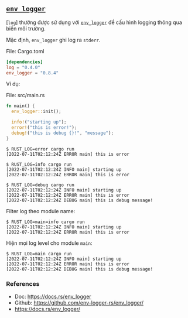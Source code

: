 ## [`env_logger`]

[`log`] thường được sử dụng với [`env_logger`] để cấu hình logging
thông qua biến môi trường.

Mặc định, `env_logger` ghi log ra `stderr`.

File: Cargo.toml

```toml
[dependencies]
log = "0.4.0"
env_logger = "0.8.4"
```

Ví dụ:

File: src/main.rs

```rust
fn main() {
  env_logger::init();

  info!("starting up");
  error!("this is error!");
  debug!("this is debug {}!", "message");
}
```


```
$ RUST_LOG=error cargo run
[2022-07-11T02:12:24Z ERROR main] this is error
```

```
$ RUST_LOG=info cargo run
[2022-07-11T02:12:24Z INFO main] starting up
[2022-07-11T02:12:24Z ERROR main] this is error
```

```
$ RUST_LOG=debug cargo run
[2022-07-11T02:12:24Z INFO main] starting up
[2022-07-11T02:12:24Z ERROR main] this is error
[2022-07-11T02:12:24Z DEBUG main] this is debug message!
```

Filter log theo module name:

```
$ RUST_LOG=main=info cargo run
[2022-07-11T02:12:24Z INFO main] starting up
[2022-07-11T02:12:24Z ERROR main] this is error
```

Hiện mọi log level cho module `main`:

```
$ RUST_LOG=main cargo run
[2022-07-11T02:12:24Z INFO main] starting up
[2022-07-11T02:12:24Z ERROR main] this is error
[2022-07-11T02:12:24Z DEBUG main] this is debug message!
```

[`env_logger`]: https://docs.rs/env_logger

### References

- Doc: <https://docs.rs/env_logger>
- Github: <https://github.com/env-logger-rs/env_logger/>
- <https://docs.rs/env_logger/>
